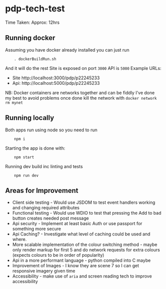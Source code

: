 # pdp-tech-test
Time Taken: Approx: 12hrs
## Running docker
Assuming you have docker already installed you can just run

        . dockerBuildRun.sh
And it will do the rest
Site is exposed on port `3000`
API is `5000`
Example URLs:
- Site http://localhost:3000/pdp/p22245233
- Api: http://localhost:5000/pdp/p22245233

NB: Docker containers are networks together and can be fiddly I've done my best to avoid problems once done kill the network with `docker network rm mynet`

## Running locally
Both apps run using node so you need to run 

        npm i

Starting the app is done with:

        npm start

Running dev build inc linting and tests

        npm run dev


## Areas for Improvement
- Client side testing - Would use JSDOM to test event handlers working and changing required attributes
- Functional testing - Would use WDIO to test that pressing the Add to bad button creates needed post message 
- Api security - Implement at least basic Auth or use passport for something more secure
- Api Caching? - Investigate what level of caching could be used and where.
- More scalable implementation of the colour switching method - maybe only render markup for first 5 and do network requests for extra colours (expects colours to be in order of popularity)
- Api in a more performant language  - python compiled into C maybe
- Improvement of Images - I know they are scene 7 so I can get responsive imagery given time
- Accessibility - make use of `aria` and screen reading tech to improve accessibility  

